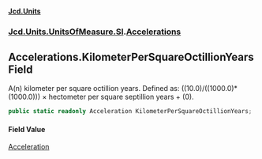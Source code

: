 #### [Jcd.Units](index.md 'index')
### [Jcd.Units.UnitsOfMeasure.SI](Jcd.Units.UnitsOfMeasure.SI.md 'Jcd.Units.UnitsOfMeasure.SI').[Accelerations](Accelerations.md 'Jcd.Units.UnitsOfMeasure.SI.Accelerations')

## Accelerations.KilometerPerSquareOctillionYears Field

A(n) kilometer per square octillion years. Defined as: ((10.0)/((1000.0)*(1000.0))) × hectometer per square septillion years + (0).

```csharp
public static readonly Acceleration KilometerPerSquareOctillionYears;
```

#### Field Value
[Acceleration](Acceleration.md 'Jcd.Units.UnitTypes.Acceleration')